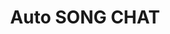 ---
title: Auto SONG CHAT
emoji: 🏢
colorFrom: blue
colorTo: purple
sdk: gradio
sdk_version: 4.24.0
app_file: app.py
pinned: false
license: apache-2.0
---